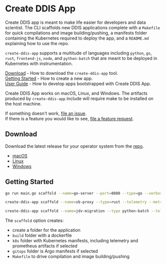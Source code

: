 # Create DDIS App

Create DDIS app is meant to make life easier for developers and data scientist. The CLI scaffolds new DDIS applications complete with a `Makefile` for quick compilations and image building/pushing, a manifests folder containing the Kubernetes required to deploy the app, and a `README.md` explaining how to use the repo.

`create-ddis-app` supports a multitude of languages including `python`, `go`, `rust`, `frontend-js`, `node`, and `python-batch` that are meant to be deployed in Kubernetes with instrumentation.

[Download](#download)  - How to download the `create-ddis-app` tool.  
[Getting Started](#getting-started) - How to create a new app.  
[User Guide](#user-guide) -  How to develop apps bootstrapped with Create DDIS App.

Create DDIS App works on macOS, Linux, and Windows. The artifacts produced by `create-ddis-app` include will require make to be installed on the host machine. 

If something doesn't work, [file an issue](https://github.com/cmwylie19/create-ddis-app/issues/new?assignees=&labels=&template=bug_report.md&title=).  
If there is a feature you would like to see, [file a feature request](https://github.com/cmwylie19/create-ddis-app/issues/new?assignees=&labels=&template=feature_request.md&title=).


## Download

Download the latest release for your operator system from the [repo](https://github.com/cmwylie19/create-ddis-app).

- [macOS]()
- [Linux]()
- [Windows]() 

## Getting Started

```bash
go run main.go scaffold --name=go-server --port=8080 --type=go --verbose=true

create-ddis-app scaffold --name=sb-proxy --type=rust --telemetry --metrics --ci --gitops --port=8080 --controller=deployment

create-ddis-app scaffold --name=jdv-migration --type python-batch --telemetry=false --metrics=true --ci --port=8080 --controller=cronjob
```

The `scaffold` option creates:
- create a folder for the application
- `build` folder with a dockerfile
- `k8s` folder with Kubernetes manifests, including telemetry and prometheus artifacts if selected
- `gitops` folder is Argo manifests if selected
- `Makefile` to drive compilation and image building/pushing


